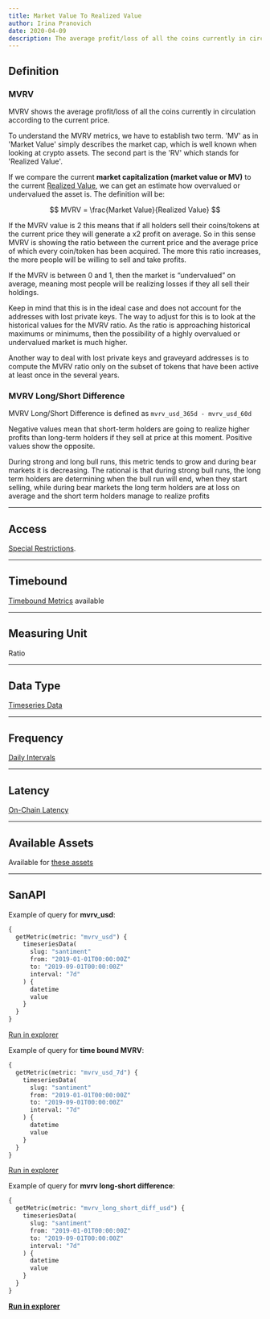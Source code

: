 ```yaml
---
title: Market Value To Realized Value
author: Irina Pranovich
date: 2020-04-09
description: The average profit/loss of all the coins currently in circulation according to the current price
---
```


## Definition

### MVRV

MVRV shows the average profit/loss of all the coins currently in circulation
according to the current price.

To understand the MVRV metrics, we have to establish two term. 'MV' as in
'Market Value' simply describes the market cap, which is well known when looking
at crypto assets. The second part is the 'RV' which stands for 'Realized Value'.

If we compare the current **market capitalization (market value or MV)** to the
current [Realized Value](/metrics/realized-value), we can get an estimate how
overvalued or undervalued the asset is. The definition will be:

$$
MVRV = \frac{Market Value}{Realized Value}
$$

If the MVRV value is 2 this means that if all holders sell their coins/tokens at the
current price they will generate a x2 profit on average. So in this sense MVRV is
showing the ratio between the current price and the average price of which every
coin/token has been acquired. The more this ratio increases, the more people will be
willing to sell and take profits.

If the MVRV is between 0 and 1, then the market is “undervalued” on average, meaning
most people will be realizing losses if they all sell their holdings.

Keep in mind that this is in the ideal case and does not account for the
addresses with lost private keys. The way to adjust for this is to look at the
historical values for the MVRV ratio. As the ratio is approaching historical
maximums or minimums, then the possibility of a highly overvalued or undervalued
market is much higher.

Another way to deal with lost private keys and graveyard addresses is to compute
the MVRV ratio only on the subset of tokens that have been active at least once
in the several years.

### MVRV Long/Short Difference

MVRV Long/Short Difference is defined as `mvrv_usd_365d - mvrv_usd_60d`

Negative values mean that short-term holders are going to realize higher profits
than long-term holders if they sell at price at this moment. Positive values
show the opposite.

During strong and long bull runs, this metric tends to grow and during bear
markets it is decreasing. The rational is that during strong bull runs, the long
term holders are determining when the bull run will end, when they start
selling, while during bear markets the long term holders are at loss on average
and the short term holders manage to realize profits

---

## Access

[Special Restrictions](/products-and-plans/access-plans/special-restrictions#realized-value-and-mvrv-metrics).

---

## Timebound

[Timebound Metrics](/metrics/details/timebound) available

---

## Measuring Unit

Ratio

---

## Data Type

[Timeseries Data](/metrics/details/data-type#timeseries-data)

---

## Frequency

[Daily Intervals](/metrics/details/frequency#daily-frequency)

---

## Latency

[On-Chain Latency](/metrics/details/latency#on-chain-latency)

---

## Available Assets

Available for [these
assets](<https://api.santiment.net/graphiql?variables=&query=%7B%0A%20%20getMetric(metric%3A%20%22mvrv_usd%22)%20%7B%0A%20%20%20%20metadata%20%7B%0A%20%20%20%20%20%20availableSlugs%0A%20%20%20%20%7D%0A%20%20%7D%0A%7D%0A>)

---

## SanAPI

Example of query for **mvrv_usd**:

```graphql
{
  getMetric(metric: "mvrv_usd") {
    timeseriesData(
      slug: "santiment"
      from: "2019-01-01T00:00:00Z"
      to: "2019-09-01T00:00:00Z"
      interval: "7d"
    ) {
      datetime
      value
    }
  }
}
```

[Run in
explorer](<https://api.santiment.net/graphiql?query=%7B%0A%09getMetric(metric%3A%22mvrv_usd%22)%20%7B%0A%20%20%20%20timeseriesData(slug%3A%22santiment%22%2C%20from%3A%222019-01-01T00%3A00%3A00Z%22%2C%20to%3A%222019-09-01T00%3A00%3A00Z%22%2C%20interval%3A%227d%22)%20%7B%0A%20%20%20%20%20%20datetime%0A%20%20%20%20%20%20value%0A%20%20%20%20%7D%0A%20%20%7D%0A%7D%0A>)

Example of query for **time bound MVRV**:

```graphql
{
  getMetric(metric: "mvrv_usd_7d") {
    timeseriesData(
      slug: "santiment"
      from: "2019-01-01T00:00:00Z"
      to: "2019-09-01T00:00:00Z"
      interval: "7d"
    ) {
      datetime
      value
    }
  }
}
```

[Run in
explorer](<https://api.santiment.net/graphiql?query=%7B%0A%09getMetric(metric%3A%22mvrv_usd_7d%22)%20%7B%0A%20%20%20%20timeseriesData(slug%3A%22santiment%22%2C%20from%3A%222019-01-01T00%3A00%3A00Z%22%2C%20to%3A%222019-09-01T00%3A00%3A00Z%22%2C%20interval%3A%227d%22)%20%7B%0A%20%20%20%20%20%20datetime%0A%20%20%20%20%20%20value%0A%20%20%20%20%7D%0A%20%20%7D%0A%7D%0A>)

Example of query for **mvrv long-short difference**:

```graphql
{
  getMetric(metric: "mvrv_long_short_diff_usd") {
    timeseriesData(
      slug: "santiment"
      from: "2019-01-01T00:00:00Z"
      to: "2019-09-01T00:00:00Z"
      interval: "7d"
    ) {
      datetime
      value
    }
  }
}
```

**[Run in
explorer](<https://api.santiment.net/graphiql?query=%7B%0A%09getMetric(metric%3A%22mvrv_long_short_diff_usd%22)%20%7B%0A%20%20%20%20timeseriesData(slug%3A%22santiment%22%2C%20from%3A%222019-01-01T00%3A00%3A00Z%22%2C%20to%3A%222019-09-01T00%3A00%3A00Z%22%2C%20interval%3A%227d%22)%20%7B%0A%20%20%20%20%20%20datetime%0A%20%20%20%20%20%20value%0A%20%20%20%20%7D%0A%20%20%7D%0A%7D%0A>)**
